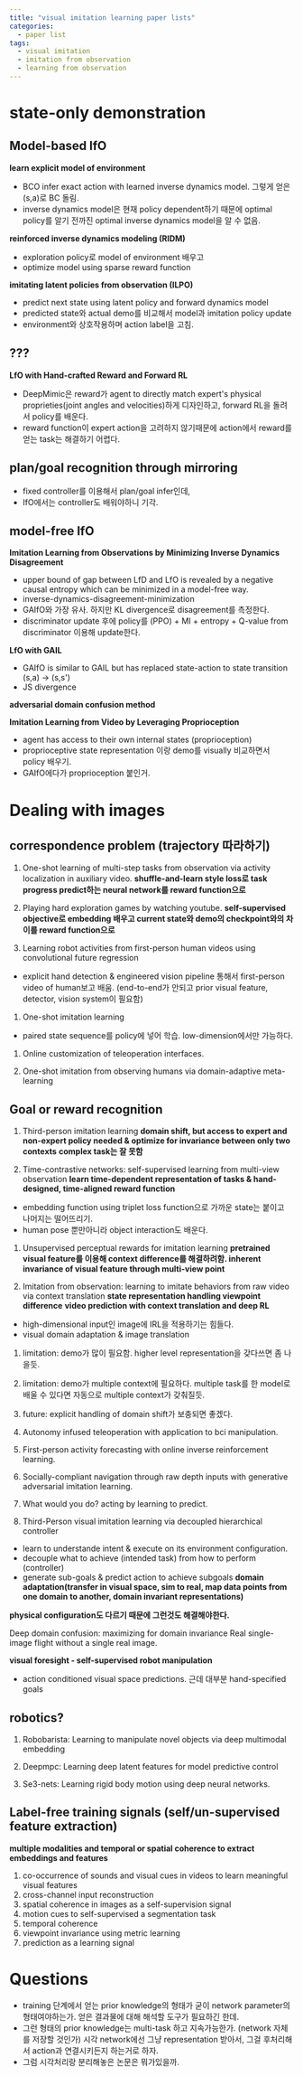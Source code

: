 ```yaml
---
title: "visual imitation learning paper lists"
categories:
  - paper list
tags:
  - visual imitation
  - imitation from observation
  - learning from observation
---
```


# state-only demonstration


## Model-based IfO

**learn explicit model of environment**
- BCO infer exact action with learned inverse dynamics model. 그렇게 얻은 (s,a)로 BC 돌림. 
- inverse dynamics model은 현재 policy dependent하기 때문에 optimal policy를 알기 전까진 optimal inverse dynamics model을 알 수 없음.

**reinforced inverse dynamics modeling (RIDM)**
- exploration policy로 model of environment 배우고
- optimize model using sparse reward function

**imitating latent policies from observation (ILPO)**
- predict next state using latent policy and forward dynamics model
- predicted state와 actual demo를 비교해서 model과 imitation policy update
- environment와 상호작용하며 action label을 고침.

## ???
**LfO with Hand-crafted Reward and Forward RL**

- DeepMimic은 reward가 agent to directly match expert's physical proprieties(joint angles and velocities)하게 디자인하고, forward RL을 돌려서 policy를 배운다.
- reward function이 expert action을 고려하지 않기때문에 action에서 reward를 얻는 task는 해결하기 어렵다.

## plan/goal recognition through mirroring
- fixed controller를 이용해서 plan/goal infer인데,
- IfO에서는 controller도 배워야하니 기각.

## model-free IfO
**Imitation Learning from Observations by Minimizing Inverse Dynamics Disagreement**

- upper bound of gap between LfD and LfO is revealed by a negative causal entropy which can be minimized in a model-free way.
- inverse-dynamics-disagreement-minimization
- GAIfO와 가장 유사. 하지만 KL divergence로 disagreement를 측정한다.
- discriminator update 후에 policy를 (PPO) + MI + entropy + Q-value from discriminator 이용해 update한다.

**LfO with GAIL**

- GAIfO is similar to GAIL but has replaced state-action to state transition (s,a) -> (s,s')
- JS divergence

**adversarial domain confusion method**

**Imitation Learning from Video by Leveraging Proprioception**

- agent has access to their own internal states (proprioception)
- proprioceptive state representation 이랑 demo를 visually 비교하면서 policy 배우기.
- GAIfO에다가 proprioception 붙인거.

# Dealing with images

## correspondence problem (trajectory 따라하기)



1. One-shot learning of multi-step tasks from observation via activity localization in auxiliary video.
**shuffle-and-learn style loss로 task progress predict하는 neural network를 reward function으로**

1. Playing hard exploration games by watching youtube.
**self-supervised objective로 embedding 배우고 current state와 demo의 checkpoint와의 차이를 reward function으로**

1. Learning robot activities from first-person human videos using convolutional future regression
  - explicit hand detection & engineered vision pipeline 통해서 first-person video of human보고 배움. (end-to-end가 안되고 prior visual feature, detector, vision system이 필요함)

1. One-shot imitation learning
  - paired state sequence를 policy에 넣어 학습. low-dimension에서만 가능하다.
  
1. Online customization of teleoperation interfaces.

1. One-shot imitation from observing humans via domain-adaptive meta-learning

## Goal or reward recognition 

1. Third-person imitation learning
   **domain shift, but access to expert and non-expert policy needed & optimize for invariance between only two contexts**
   **complex task는 잘 못함**
   
1. Time-contrastive networks: self-supervised learning from multi-view observation
  **learn time-dependent representation of tasks & hand-designed, time-aligned reward function**
  - embedding function using triplet loss function으로 가까운 state는 붙이고 나머지는 떨어뜨리기.
  - human pose 뿐만아니라 object interaction도 배운다. 

1. Unsupervised perceptual rewards for imitation learning
  **pretrained visual feature를 이용해 context difference를 해결하려함. inherent invariance of visual feature through multi-view point**

1. Imitation from observation: learning to imitate behaviors from raw video via context translation
  **state representation handling viewpoint difference**
  **video prediction with context translation and deep RL**
  - high-dimensional input인 image에 IRL을 적용하기는 힘들다.
  - visual domain adaptation & image translation
  1. limitation: demo가 많이 필요함. higher level representation을 갖다쓰면 좀 나을듯.
  2. limitation: demo가 multiple context에 필요하다. multiple task를 한 model로 배울 수 있다면 자동으로 multiple context가 갖춰질듯.
  3. future: explicit handling of domain shift가 보충되면 좋겠다.
  
1. Autonomy infused teleoperation with application to bci manipulation.

1. First-person activity forecasting with online inverse reinforcement learning.

1. Socially-compliant navigation through raw depth inputs with generative adversarial imitation learning.

1. What would you do? acting by learning to predict.

1. Third-Person visual imitation learning via decoupled hierarchical controller
 - learn to understande intent & execute on its environment configuration.
 - decouple what to achieve (intended task) from how to perform (controller)
 - generate sub-goals & predict action to achieve subgoals
 **domain adaptation(transfer in visual space, sim to real, map data points from one domain to another, domain invariant representations)**
 
 **physical configuration도 다르기 때문에 그런것도 해결해야한다.**
 
 <domain invariant representations>
 Deep domain confusion: maximizing for domain invariance
 Real single-image flight without a single real image.
  
  **visual foresight - self-supervised robot manipulation**
  - action conditioned visual space predictions. 근데 대부분 hand-specified goals
  
 
 


  
## robotics?

1. Robobarista: Learning to manipulate novel objects via deep multimodal embedding

1. Deepmpc: Learning deep latent features for model predictive control

1. Se3-nets: Learning rigid body motion using deep neural networks.


## Label-free training signals (self/un-supervised feature extraction)

**multiple modalities and temporal or spatial coherence to extract embeddings and features**
1. co-occurrence of sounds and visual cues in videos to learn meaningful visual features
1. cross-channel input reconstruction
1. spatial coherence in images as a self-supervision signal
1. motion cues to self-supervised a segmentation task
1. temporal coherence
1. viewpoint invariance using metric learning
1. prediction as a learning signal


# Questions

- training 단계에서 얻는 prior knowledge의 형태가 굳이 network parameter의 형태여야하는가. 
  얻은 결과물에 대해 해석할 도구가 필요하긴 한데.
- 그런 형태의 prior knowledge는 multi-task 하고 지속가능한가. (network 자체를 저장할 것인가) 
  시각 network에선 그냥 representation 받아서, 그걸 후처리해서 action과 연결시키든지 하는거로 하자. 
- 그럼 시각처리랑 분리해놓은 논문은 뭐가있을까.
